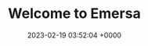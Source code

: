 ---
layout: 3dtestprofile
permalink: /profile/index.html
title:  "Welcome to Emersa"
date:   2023-02-19 03:52:04 +0000
categories: jekyll update
---